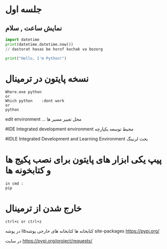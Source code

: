 # جلسه اول
## نمایش ساعت , سلام 
```python
import datetime
print(datetime.datetime.now())
// dastorat hasas be horof kochak va bozorg
```

```python
print("Hello, I'm Python!")
````

# نسخه پایتون در ترمینال
```
Where.exe python
or
Which python    :dont work
or
python
```

edit environment ... محل تغییر مسیر ها 


#IDE
Integrated development environment 
محیط توسعه یکپارچه

#IDLE
Integrated Development and Learning Environment
بحث لرنینگ 

# پیپ یکی ابزار های پایتون برای نصب پکیج ها و کتابخونه ها  
```
in cmd : 
pip
```
 # خارج شدن از ترمینال 
```
ctrl+c or ctrl+z
```

در پوشه   libکتابخانه ها
کتابخانه های خارجی پوشه  site-packages
https://pypi.org/

در سایت https://pypi.org/project/requests/

